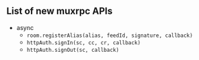 ## List of new muxrpc APIs

- async
  - `room.registerAlias(alias, feedId, signature, callback)`
  - `httpAuth.signIn(sc, cc, cr, callback)`
  - `httpAuth.signOut(sc, callback)`
